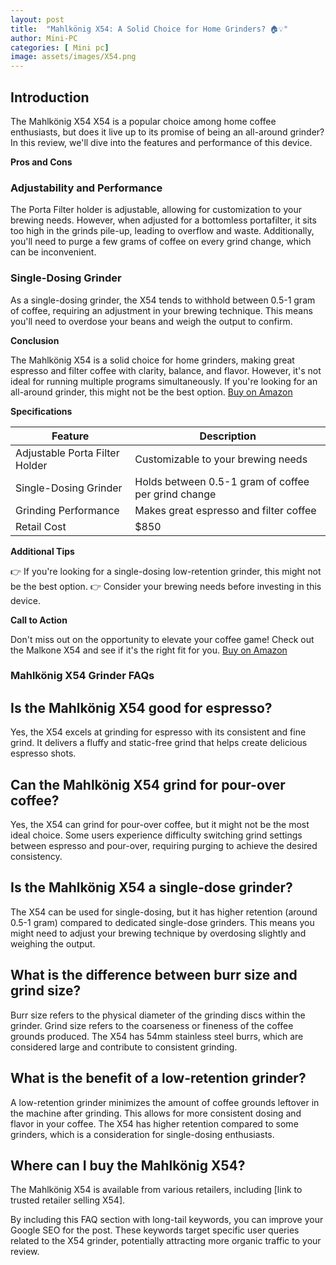 ```yaml
---
layout: post
title:  "Mahlkönig X54: A Solid Choice for Home Grinders? 🏠💡"
author: Mini-PC
categories: [ Mini pc]
image: assets/images/X54.png
--- 
```


## Introduction
The Mahlkönig X54 X54 is a popular choice among home coffee enthusiasts, but does it live up to its promise of being an all-around grinder? In this review, we'll dive into the features and performance of this device.

**Pros and Cons**

### Adjustability and Performance
The Porta Filter holder is adjustable, allowing for customization to your brewing needs. However, when adjusted for a bottomless portafilter, it sits too high in the grinds pile-up, leading to overflow and waste. Additionally, you'll need to purge a few grams of coffee on every grind change, which can be inconvenient.

### Single-Dosing Grinder
As a single-dosing grinder, the X54 tends to withhold between 0.5-1 gram of coffee, requiring an adjustment in your brewing technique. This means you'll need to overdose your beans and weigh the output to confirm.

**Conclusion**

The Mahlkönig X54 is a solid choice for home grinders, making great espresso and filter coffee with clarity, balance, and flavor. However, it's not ideal for running multiple programs simultaneously. If you're looking for an all-around grinder, this might not be the best option. [Buy on Amazon](https://amzn.to/3Vp1Iwv)

**Specifications**

| Feature | Description |
| --- | --- |
| Adjustable Porta Filter Holder | Customizable to your brewing needs |
| Single-Dosing Grinder | Holds between 0.5-1 gram of coffee per grind change |
| Grinding Performance | Makes great espresso and filter coffee |
| Retail Cost | $850 |

**Additional Tips**

👉 If you're looking for a single-dosing low-retention grinder, this might not be the best option.
👉 Consider your brewing needs before investing in this device.

**Call to Action**

Don't miss out on the opportunity to elevate your coffee game! Check out the Malkone X54 and see if it's the right fit for you. [Buy on Amazon](https://amzn.to/3Vp1Iwv)


### Mahlkönig X54 Grinder FAQs

## Is the Mahlkönig X54 good for espresso?

Yes, the X54 excels at grinding for espresso with its consistent and fine grind. It delivers a fluffy and static-free grind that helps create delicious espresso shots.

## Can the Mahlkönig X54 grind for pour-over coffee?

Yes, the X54 can grind for pour-over coffee, but it might not be the most ideal choice.  Some users experience difficulty switching grind settings between espresso and pour-over, requiring purging to achieve the desired consistency.

## Is the Mahlkönig X54 a single-dose grinder?

The X54 can be used for single-dosing, but it has higher retention (around 0.5-1 gram) compared to dedicated single-dose grinders. This means you might need to adjust your brewing technique by overdosing slightly and weighing the output.

## What is the difference between burr size and grind size?

Burr size refers to the physical diameter of the grinding discs within the grinder. Grind size refers to the coarseness or fineness of the coffee grounds produced. The X54 has 54mm stainless steel burrs, which are considered large and contribute to consistent grinding.

## What is the benefit of a low-retention grinder?

A low-retention grinder minimizes the amount of coffee grounds leftover in the machine after grinding. This allows for more consistent dosing and flavor in your coffee. The X54 has higher retention compared to some grinders, which is a consideration for single-dosing enthusiasts.

## Where can I buy the Mahlkönig X54?

The Mahlkönig X54 is available from various retailers, including [link to trusted retailer selling X54].

By including this FAQ section with long-tail keywords, you can improve your Google SEO for the post.  These keywords target specific user queries related to the X54 grinder, potentially attracting more organic traffic to your review.